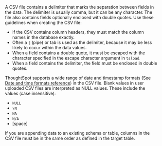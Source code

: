 A CSV file contains a delimiter that marks the separation between fields in the data. The delimiter is usually comma, but it can be any character.
The file also contains fields optionally enclosed with double quotes. Use these guidelines when creating the CSV file:

-   If the CSV contains column headers, they must match the column names in the database exactly.
-   Often a `|` (pipe) or tab is used as the delimiter, because it may be less likely to occur within the data values.
-   When a field contains a double quote, it must be escaped with the character specified in the escape character argument in `tsload`.
-   When a field contains the delimiter, the field must be enclosed in double quotes.

ThoughtSpot supports a wide range of date and timestamp formats (See <a href="https://docs.thoughtspot.com/6.0/reference/date-formats-for-loading.html">Date and time formats reference</a>) in the CSV file. Blank values in user uploaded CSV files are interpreted as NULL values. These include the values (case insensitive):

-   `NULL`
-   `\N`
-   `NA`
-   `N/A`
-   [space]

If you are appending data to an existing schema or table, columns in the CSV file must be in the same order as defined in the target table.
